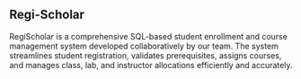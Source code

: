 ## Regi-Scholar
RegiScholar is a comprehensive SQL-based student enrollment and course management system developed collaboratively by our team. The system streamlines student registration, validates prerequisites, assigns courses, and manages class, lab, and instructor allocations efficiently and accurately.
